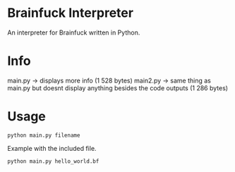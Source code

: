 # Brainfuck Interpreter
An interpreter for Brainfuck written in Python.
# Info
main.py -> displays more info (1 528 bytes)
main2.py -> same thing as main.py but doesnt display anything besides the code outputs (1 286 bytes)
# Usage
```
python main.py filename
```
Example with the included file.
```
python main.py hello_world.bf
```
